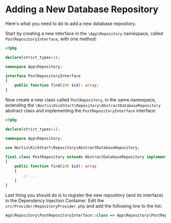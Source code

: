 # Adding a New Database Repository

Here's what you need to do to add a new database repository.

Start by creating a new interface in the `\App\Repository` namespace, called `PostRepositoryInterface`, with one method:

```php
<?php

declare(strict_types=1);

namespace App\Repository;

interface PostRepositoryInterface
{
    public function find(int $id): array;
}
```

Now create a new class called `PostRepository`, in the same namespace, extending the 
`\Noctis\KickStart\Repository\AbstractDatabaseRepository` abstract class and implementing the `PostRepositoryInterface`
interface:

```php
<?php

declare(strict_types=1);

namespace App\Repository;

use Noctis\KickStart\Repository\AbstractDatabaseRepository;

final class PostRepository extends AbstractDatabaseRepository implements PostRepositoryInterface
{
    public function find(int $id): array
    {
        // ...
    }
}
```

Last thing you should do is to register the new repository (and its interface) in the Dependency Injection Container.
Edit the `src/Provider/RepositoryProvider.php` and add the following line to the list:

```php
App\Repository\PostRepositoryInterface::class => App\Repository\PostRepository::class,
```
